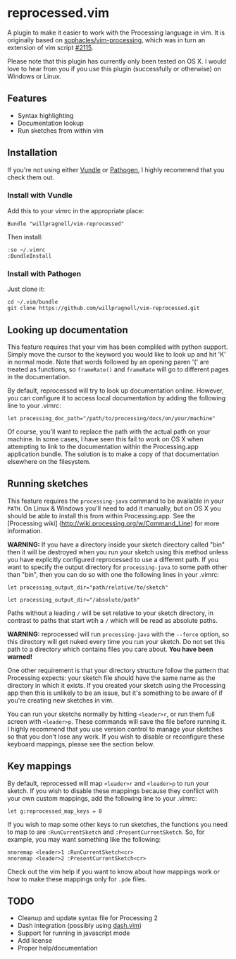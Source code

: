 # reprocessed.vim

A plugin to make it easier to work with the Processing language in vim.
It is originally based on
[sophacles/vim-processing](https://github.com/sophacles/vim-processing),
which was in turn an extension of vim script
[#2115](http://www.vim.org/scripts/script.php?script_id=2115).

Please note that this plugin has currently only been tested on OS X.
I would love to hear from you if you use this plugin (successfully or
otherwise) on Windows or Linux.

## Features

* Syntax highlighting
* Documentation lookup
* Run sketches from within vim

## Installation

If you're not using either [Vundle](https://github.com/gmarik/vundle)
or [Pathogen](https://github.com/tpope/vim-pathogen),
I highly recommend that you check them out.

### Install with Vundle

Add this to your vimrc in the appropriate place:

    Bundle "willpragnell/vim-reprocessed"

Then install:

    :so ~/.vimrc
    :BundleInstall

### Install with Pathogen

Just clone it:

    cd ~/.vim/bundle
    git clone https://github.com/willpragnell/vim-reprocessed.git

## Looking up documentation

This feature requires that your vim has been compliled with python support.
Simply move the cursor to the keyword you would like to look up and hit 'K' in
normal mode. Note that words followed by an opening paren '(' are treated as
functions, so `frameRate()` and `frameRate` will go to different pages in the
documentation.

By default, reprocessed will try to look up documentation online. However, you
can configure it to access local documentation by adding the following line to
your .vimrc:

    let processing_doc_path="/path/to/processing/docs/on/your/machine"

Of course, you'll want to replace the path with the actual path on your machine.
In some cases, I have seen this fail to work on OS X when attempting to link to
the documentation within the Processing.app application bundle. The solution is
to make a copy of that documentation elsewhere on the filesystem.

## Running sketches

This feature requires the `processing-java` command to be available in your
`PATH`. On Linux & Windows you'll need to add it manually, but on OS X you should
be able to install this from within Processing.app. See the [Processing wiki]
(http://wiki.processing.org/w/Command_Line) for more information.

__WARNING:__ If you have a directory inside your sketch directory called "bin"
then it will be destroyed when you run your sketch using this method unless you
have explicitly configured reprocessed to use a different path.
If you want to specify the output directory for `processing-java` to some path
other than "bin", then you can do so with one the following lines in your .vimrc:

    let processing_output_dir="path/relative/to/sketch"

    let processing_output_dir="/absolute/path"

Paths without a leading `/` will be set relative to your sketch directory, in
contrast to paths that start wtih a `/` which will be read as absolute paths.

__WARNING:__ reprocessed will run `processing-java` with the `--force` option, so
this directory will get nuked every time you run your sketch. Do not set this path
to a directory which contains files you care about. __You have been warned!__

One other requirement is that your directory structure follow the pattern that
Processing expects: your sketch file should have the same name as the directory
in which it exists. If you created your sketch using the Processing app then
this is unlikely to be an issue, but it's something to be aware of if you're
creating new sketches in vim.

You can run your sketchs normally by hitting `<leader>r`, or run them full screen
with `<leader>p`. These commands will save the file before running it. I highly
recommend that you use version control to manage your sketches so that you don't
lose any work. If you wish to disable or reconfigure these keyboard mappings,
please see the section below.

## Key mappings

By default, reprocessed will map `<leader>r` and `<leader>p` to run your sketch.
If you wish to disable these mappings because they conflict with your own custom
mappings, add the following line to your .vimrc:

    let g:reprocessed_map_keys = 0

If you wish to map some other keys to run sketches, the functions you need to
map to are `:RunCurrentSketch` and `:PresentCurrentSketch`. So, for example, you
may want something like the following:

    nnoremap <leader>1 :RunCurrentSketch<cr>
    nnoremap <leader>2 :PresentCurrentSketch<cr>

Check out the vim help if you want to know about how mappings work or how to
make these mappings only for `.pde` files.

## TODO

* Cleanup and update syntax file for Processing 2
* Dash integration (possibly using
  [dash.vim](https://github.com/rizzatti/dash.vim))
* Support for running in javascript mode
* Add license
* Proper help/documentation

